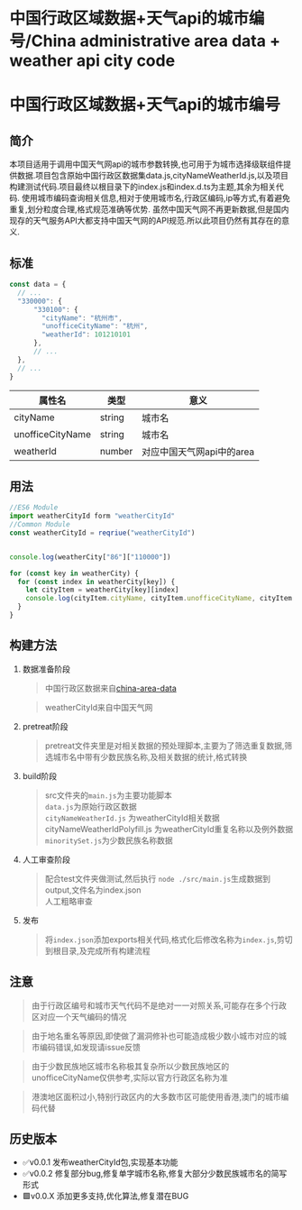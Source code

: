 # 中国行政区域数据+天气api的城市编号/China administrative area data + weather api city code

# 中国行政区域数据+天气api的城市编号

## 简介

本项目适用于调用中国天气网api的城市参数转换,也可用于为城市选择级联组件提供数据.项目包含原始中国行政区数据集data.js,cityNameWeatherId.js,以及项目构建测试代码.项目最终以根目录下的index.js和index.d.ts为主题,其余为相关代码.
使用城市编码查询相关信息,相对于使用城市名,行政区编码,ip等方式,有着避免重复,划分粒度合理,格式规范准确等优势.
虽然中国天气网不再更新数据,但是国内现存的天气服务API大都支持中国天气网的API规范.所以此项目仍然有其存在的意义.


## 标准
```js
const data = {
  // ...
  "330000": {
      "330100": {
        "cityName": "杭州市",
        "unofficeCityName": "杭州",
        "weatherId": 101210101
      },
      // ...
  },
  // ...
}
```
|属性名|类型|意义|
|---|---|---|
|cityName|string|城市名|
|unofficeCityName|string|城市名|
|weatherId|number|对应中国天气网api中的area|

## 用法

```js
//ES6 Module
import weatherCityId form "weatherCityId"
//Common Module
const weatherCityId = reqriue("weatherCityId")


console.log(weatherCity["86"]["110000"])

for (const key in weatherCity) {
  for (const index in weatherCity[key]) {
    let cityItem = weatherCity[key][index]
    console.log(cityItem.cityName, cityItem.unofficeCityName, cityItem.weatherId)
  }
}

```

## 构建方法
1. 数据准备阶段
   > 中国行政区数据来自[china-area-data](https://www.npmjs.com/package/china-area-data)

   > weatherCityId来自中国天气网
2. pretreat阶段
   >pretreat文件夹里是对相关数据的预处理脚本,主要为了筛选重复数据,筛选城市名中带有少数民族名称,及相关数据的统计,格式转换
3. build阶段
   >src文件夹的`main.js`为主要功能脚本<br/>
   >`data.js`为原始行政区数据<br/>
   >`cityNameWeatherId.js` 为weatherCityId相关数据<br/>
   >cityNameWeatherIdPolyfill.js 为weatherCityId重复名称以及例外数据<br/>
   >`minoritySet.js`为少数民族名称数据
4. 人工审查阶段
   >配合test文件夹做测试,然后执行 `node ./src/main.js`生成数据到output,文件名为index.json<br/>
   >人工粗略审查
5. 发布
   > 将`index.json`添加exports相关代码,格式化后修改名称为`index.js`,剪切到根目录,及完成所有构建流程

## 注意

>由于行政区编号和城市天气代码不是绝对一一对照关系,可能存在多个行政区对应一个天气编码的情况

>由于地名重名等原因,即使做了漏洞修补也可能造成极少数小城市对应的城市编码错误,如发现请issue反馈

>由于少数民族地区城市名称极其复杂所以少数民族地区的unofficeCityName仅供参考,实际以官方行政区名称为准

>港澳地区面积过小,特别行政区内的大多数市区可能使用香港,澳门的城市编码代替




## 历史版本

-  ✅v0.0.1 发布weatherCityId包,实现基本功能
-  ✅v0.0.2 修复部分bug,修复单字城市名称,修复大部分少数民族城市名的简写形式
-  🟩v0.0.X 添加更多支持,优化算法,修复潜在BUG
